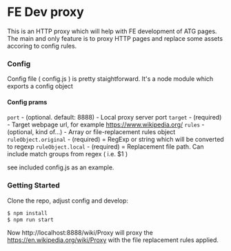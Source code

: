 # FE Dev proxy

This is an HTTP proxy which will help with FE development of ATG pages.
The main and only feature is to proxy HTTP pages and replace some assets accoring to config rules.

### Config

Config file ( config.js ) is pretty staightforward. It's a node module which exports a config object

#### Config prams

`port` - (optional. default: 8888) - Local proxy server port
`target` - (required) - Target webpage url, for example https://www.wikipedia.org/
`rules` - (optional, kind of...) - Array or file-replacement rules object
`ruleObject.original` - (required) = RegExp or string which will be converted to regexp
`ruleObject.local` - (required) = Replacement file path. Can include match groups from regex ( i.e. \$1 )

see included config.js as an example.

### Getting Started

Clone the repo, adjust config and develop:

```bash
$ npm install
$ npm run start
```

Now http://localhost:8888/wiki/Proxy
will proxy the https://en.wikipedia.org/wiki/Proxy with the file replacement rules applied.
